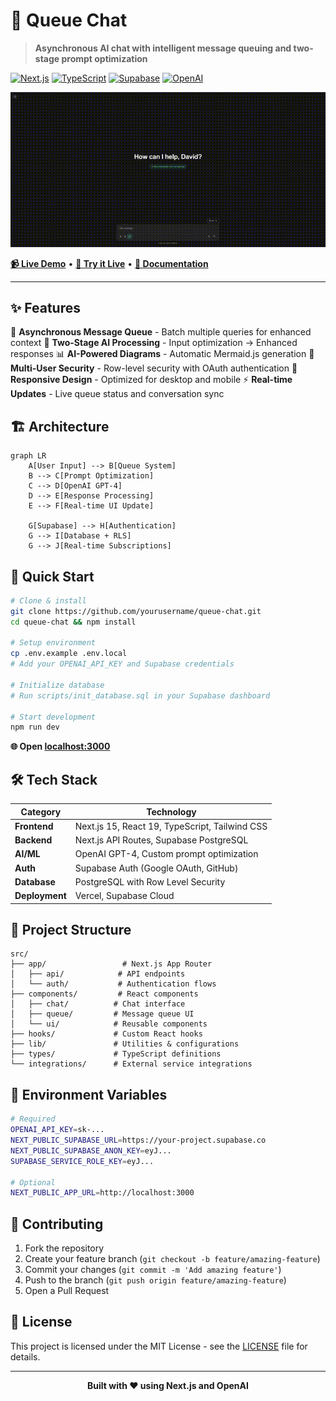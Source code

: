 # 🚀 Queue Chat

> **Asynchronous AI chat with intelligent message queuing and two-stage prompt optimization**

[![Next.js](https://img.shields.io/badge/Next.js-15-black?logo=next.js)](https://nextjs.org/)
[![TypeScript](https://img.shields.io/badge/TypeScript-5-blue?logo=typescript)](https://www.typescriptlang.org/)
[![Supabase](https://img.shields.io/badge/Supabase-Database-green?logo=supabase)](https://supabase.com/)
[![OpenAI](https://img.shields.io/badge/OpenAI-GPT--4-orange?logo=openai)](https://openai.com/)

![Queue Chat Demo](./public/demo.gif)

**[📹 Live Demo](./public/demo.mp4)** • **[🔗 Try it Live](#)** • **[📖 Documentation](#)**

---

## ✨ Features

🔄 **Asynchronous Message Queue** - Batch multiple queries for enhanced context
🧠 **Two-Stage AI Processing** - Input optimization → Enhanced responses
📊 **AI-Powered Diagrams** - Automatic Mermaid.js generation
🔐 **Multi-User Security** - Row-level security with OAuth authentication
📱 **Responsive Design** - Optimized for desktop and mobile
⚡ **Real-time Updates** - Live queue status and conversation sync

## 🏗️ Architecture

```mermaid
graph LR
    A[User Input] --> B[Queue System]
    B --> C[Prompt Optimization]
    C --> D[OpenAI GPT-4]
    D --> E[Response Processing]
    E --> F[Real-time UI Update]

    G[Supabase] --> H[Authentication]
    G --> I[Database + RLS]
    G --> J[Real-time Subscriptions]
```

## 🚀 Quick Start

```bash
# Clone & install
git clone https://github.com/yourusername/queue-chat.git
cd queue-chat && npm install

# Setup environment
cp .env.example .env.local
# Add your OPENAI_API_KEY and Supabase credentials

# Initialize database
# Run scripts/init_database.sql in your Supabase dashboard

# Start development
npm run dev
```

**🌐 Open [localhost:3000](http://localhost:3000)**

## 🛠️ Tech Stack

| Category | Technology |
|----------|------------|
| **Frontend** | Next.js 15, React 19, TypeScript, Tailwind CSS |
| **Backend** | Next.js API Routes, Supabase PostgreSQL |
| **AI/ML** | OpenAI GPT-4, Custom prompt optimization |
| **Auth** | Supabase Auth (Google OAuth, GitHub) |
| **Database** | PostgreSQL with Row Level Security |
| **Deployment** | Vercel, Supabase Cloud |

## 📁 Project Structure

```
src/
├── app/                 # Next.js App Router
│   ├── api/            # API endpoints
│   └── auth/           # Authentication flows
├── components/         # React components
│   ├── chat/          # Chat interface
│   ├── queue/         # Message queue UI
│   └── ui/            # Reusable components
├── hooks/             # Custom React hooks
├── lib/               # Utilities & configurations
├── types/             # TypeScript definitions
└── integrations/      # External service integrations
```

## 🔧 Environment Variables

```bash
# Required
OPENAI_API_KEY=sk-...
NEXT_PUBLIC_SUPABASE_URL=https://your-project.supabase.co
NEXT_PUBLIC_SUPABASE_ANON_KEY=eyJ...
SUPABASE_SERVICE_ROLE_KEY=eyJ...

# Optional
NEXT_PUBLIC_APP_URL=http://localhost:3000
```

## 🤝 Contributing

1. Fork the repository
2. Create your feature branch (`git checkout -b feature/amazing-feature`)
3. Commit your changes (`git commit -m 'Add amazing feature'`)
4. Push to the branch (`git push origin feature/amazing-feature`)
5. Open a Pull Request

## 📄 License

This project is licensed under the MIT License - see the [LICENSE](LICENSE) file for details.

---

<div align="center">
  <strong>Built with ❤️ using Next.js and OpenAI</strong>
</div>